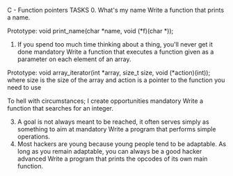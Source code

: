 C - Function pointers
TASKS
0. What's my name
Write a function that prints a name.

Prototype: void print_name(char *name, void (*f)(char *));
1. If you spend too much time thinking about a thing, you'll never get it done
mandatory
Write a function that executes a function given as a parameter on each element of an array.

Prototype: void array_iterator(int *array, size_t size, void (*action)(int));
where size is the size of the array
and action is a pointer to the function you need to use

To hell with circumstances; I create opportunities
mandatory
Write a function that searches for an integer.

3. A goal is not always meant to be reached, it often serves simply as something to aim at
mandatory
Write a program that performs simple operations.
4. Most hackers are young because young people tend to be adaptable. As long as you remain adaptable, you can always be a good hacker
advanced
Write a program that prints the opcodes of its own main function.


